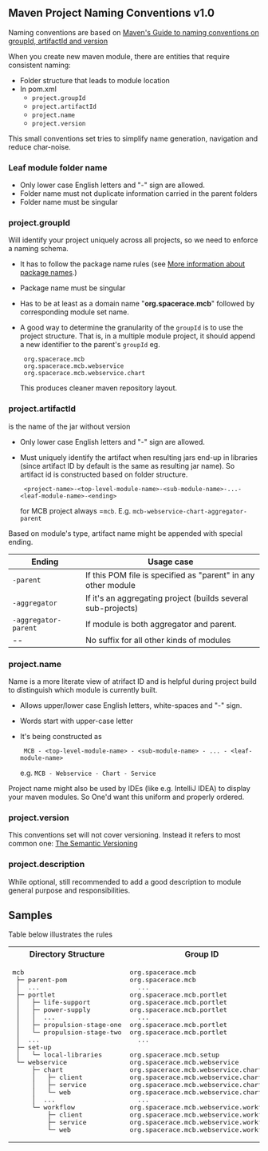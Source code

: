 ## Maven Project Naming Conventions v1.0
Naming conventions are based on 
[Maven's Guide to naming conventions on groupId, artifactId and version](http://maven.apache.org/guides/mini/guide-naming-conventions.html)

When you create new maven module, there are entities that require consistent naming:
 * Folder structure that leads to module location
 * In pom.xml
    * `project.groupId`
    * `project.artifactId`
    * `project.name`
    * `project.version`

This small conventions set tries to simplify name generation, navigation and reduce char-noise.

### Leaf module folder name
 * Only lower case English letters and "-" sign are allowed.
 * Folder name must not duplicate information carried in the parent folders
 * Folder name must be singular

### project.groupId
Will identify your project uniquely across all projects, so we need to enforce a 
naming schema.
 * It has to follow the package name rules (see 
 [More information about package names](http://java.sun.com/docs/books/jls/third_edition/html/packages.html#7.7).)
 * Package name must be singular
 * Has to be at least as a domain name "**org.spacerace.mcb**" followed by 
 corresponding module set name.
 * A good way to determine the granularity of the `groupId` is to use the project 
 structure. That is, in a multiple module project, it should
append a new identifier to the parent's `groupId` eg.

        org.spacerace.mcb
        org.spacerace.mcb.webservice
        org.spacerace.mcb.webservice.chart
   This produces cleaner maven repository layout.

### project.artifactId
is the name of the jar without version
 * Only lower case English letters and "-" sign are allowed.
 * Must uniquely identify the artifact when resulting jars end-up in libraries 
 (since artifact ID by default is the same as resulting jar name). So artifact id
 is constructed based on folder structure.

        <project-name>-<top-level-module-name>-<sub-module-name>-...-<leaf-module-name>-<ending>
    for MCB project always =`mcb`. E.g. `mcb-webservice-chart-aggregator-parent`

Based on module's type, artifact name might be appended with special ending.

| Ending             | Usage case                                                    |
| ------------------ | ------------------------------------------------------------- |
|`-parent`           | If this POM file is specified as "parent" in any other module |
|`-aggregator`       | If it's an aggregating project (builds several sub-projects)  |
|`-aggregator-parent`| If module is both aggregator and parent.                      |
|--                  | No suffix for all other kinds of modules                      |


### project.name
Name is a more literate view of atrifact ID and is helpful during project build to 
distinguish which module is currently built.
 * Allows upper/lower case English letters, white-spaces and "-" sign.</li>
 * Words start with upper-case letter</li>
 * It's being constructed as

        MCB - <top-level-module-name> - <sub-module-name> - ... - <leaf-module-name>
    e.g. `MCB - Webservice - Chart - Service`

Project name might also be used by IDEs (like e.g. IntelliJ IDEA) to display your maven modules. So 
One'd want this uniform and properly ordered.

### project.version
This conventions set will not cover versioning. Instead it refers to most common one: 
[The Semantic Versioning](https://semver.org/)

### project.description
While optional, still recommended to add a good description to module general 
purpose and responsibilities.

## Samples
Table below illustrates the rules

<table>
    <tbody>
        <tr>
            <th>Directory Structure</th>
            <th>Group ID</th>
            <th>Artifact ID</th>
            <th>Name</th>
        </tr>
        <tr>
            <td>
<pre>
mcb
 ├─ parent-pom
 │  ...
 ├─ portlet
 │   ├─ life-support
 │   ├─ power-supply
 │   │  ...
 │   ├─ propulsion-stage-one
 │   └─ propulsion-stage-two
 │  ...
 ├─ set-up
 │   └─ local-libraries
 └─ webservice
     ├─ chart
     │   ├─ client
     │   ├─ service
     │   └─ web
     │  ...
     └─ workflow
         ├─ client
         ├─ service
         └─ web
</pre>
            </td>
            <td>
<pre>
org.spacerace.mcb
org.spacerace.mcb
  ...
org.spacerace.mcb.portlet
org.spacerace.mcb.portlet
org.spacerace.mcb.portlet
  ...
org.spacerace.mcb.portlet
org.spacerace.mcb.portlet
  ...
&nbsp;
org.spacerace.mcb.setup
org.spacerace.mcb.webservice
org.spacerace.mcb.webservice.chart
org.spacerace.mcb.webservice.chart
org.spacerace.mcb.webservice.chart
org.spacerace.mcb.webservice.chart
  ...
org.spacerace.mcb.webservice.workflow
org.spacerace.mcb.webservice.workflow
org.spacerace.mcb.webservice.workflow
org.spacerace.mcb.webservice.workflow
</pre>
            </td>
            <td>
<pre>
mcb-aggregator
mcb-parent
  ...
mcb-portlet-aggregator-parent
mcb-portlet-life-support
mcb-portlet-power-supply
  ...
mcb-portlet-propulsion-stage-one
mcb-portlet-propulsion-stage-two
  ...
&nbsp;
mcb-setup-local-libraries
mcb-webservice-aggregator-parent
mcb-webservice-chart-aggregator-parent
mcb-webservice-chart-client
mcb-webservice-chart-service
mcb-webservice-chart-web
  ...
mcb-webservice-workflow-aggregator-parent
mcb-webservice-workflow-client
mcb-webservice-workflow-service
mcb-webservice-workflow-web
</pre>
            </td>
            <td>
<pre>
MCB - Aggregator
MCB - Parent
  ...
MCB - Portlet - Aggregator Parent
MCB - Portlet - Life Support
MCB - Portlet - Power Supply
  ...
MCB - Portlet - Propulsion Stage One
MCB - Portlet - Propulsion Stage Two
  ...
&nbsp;
MCB - Set Up - Local Libraries
MCB - Web Service - Aggregator Parent
MCB - Web Service - Chart - Aggregator Parent
MCB - Web Service - Chart - Client
MCB - Web Service - Chart - Service
MCB - Web Service - Chart - Web
  ...
MCB - Web Service - Workflow - Aggregator Parent
MCB - Web Service - Workflow - Client
MCB - Web Service - Workflow - Service
MCB - Web Service - Workflow - Web
</pre>
            </td>
        </tr>
    </tbody>
</table>

